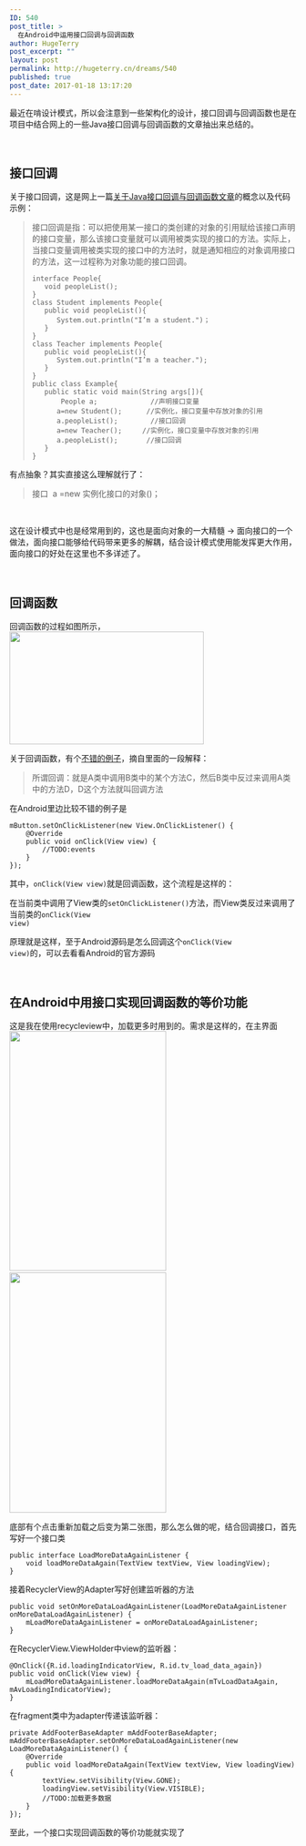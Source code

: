 ```yaml
---
ID: 540
post_title: >
  在Android中运用接口回调与回调函数
author: HugeTerry
post_excerpt: ""
layout: post
permalink: http://hugeterry.cn/dreams/540
published: true
post_date: 2017-01-18 13:17:20
---
```

最近在啃设计模式，所以会注意到一些架构化的设计，接口回调与回调函数也是在项目中结合网上的一些Java接口回调与回调函数的文章抽出来总结的。

&nbsp;
<h2>接口回调</h2>
关于接口回调，这是网上一篇<a href="http://www.blogjava.net/Carter0618/archive/2007/08/19/137936.html">关于Java接口回调与回调函数文章</a>的概念以及代码示例：
<blockquote>接口回调是指：可以把使用某一接口的类创建的对象的引用赋给该接口声明的接口变量，那么该接口变量就可以调用被类实现的接口的方法。实际上，当接口变量调用被类实现的接口中的方法时，就是通知相应的对象调用接口的方法，这一过程称为对象功能的接口回调。
<pre><code>interface People{
   void peopleList();
}
class Student implements People{
   public void peopleList(){
      System.out.println("I’m a student.")；
   }
}
class Teacher implements People{
   public void peopleList(){
      System.out.println("I’m a teacher.");
   }
}
public class Example{
   public static void main(String args[]){
       People a;             //声明接口变量
      a=new Student();      //实例化，接口变量中存放对象的引用
      a.peopleList();        //接口回调
      a=new Teacher();     //实例化，接口变量中存放对象的引用
      a.peopleList();       //接口回调
   }
}</code></pre>
</blockquote>
有点抽象？其实直接这么理解就行了：
<blockquote>接口  a =new 实例化接口的对象()；</blockquote>
&nbsp;

这在设计模式中也是经常用到的，这也是面向对象的一大精髓 -&gt; 面向接口的一个做法，面向接口能够给代码带来更多的解耦，结合设计模式使用能发挥更大作用，面向接口的好处在这里也不多详述了。

&nbsp;
<h2>回调函数</h2>
回调函数的过程如图所示，<img class="size-full alignright" src="http://7xsyv9.com2.z0.glb.qiniucdn.com/callback.JPG" width="341" height="198" />

关于回调函数，有个<a href="http://blog.csdn.net/xiaanming/article/details/17483273">不错的例子</a>，摘自里面的一段解释：
<blockquote>所谓回调：就是A类中调用B类中的某个方法C，然后B类中反过来调用A类中的方法D，D这个方法就叫回调方法</blockquote>
在Android里边比较不错的例子是
<pre><code>mButton.setOnClickListener(new View.OnClickListener() {
    @Override
    public void onClick(View view) {
        //TODO:events
    }
});
</code></pre>
其中，<code>onClick(View view)</code>就是回调函数，这个流程是这样的：

在当前类中调用了View类的<code>setOnClickListener()</code>方法，而View类反过来调用了当前类的<code>onClick(View view)</code>

原理就是这样，至于Android源码是怎么回调这个<code>onClick(View view)</code>的，可以去看看Android的官方源码

&nbsp;
<h2>在Android中用接口实现回调函数的等价功能</h2>
这是我在使用recycleview中，加载更多时用到的。需求是这样的，在主界面<a href="http://www.hugeterry.cn/wp-content/uploads/2017/01/QQ20170118-0.png"><img class="alignnone wp-image-545" src="http://www.hugeterry.cn/wp-content/uploads/2017/01/QQ20170118-0.png" alt="" width="275" height="421" /></a> <a href="http://www.hugeterry.cn/wp-content/uploads/2017/01/QQ20170118-1.png"><img class="alignnone wp-image-546" src="http://www.hugeterry.cn/wp-content/uploads/2017/01/QQ20170118-1.png" alt="" width="275" height="422" /></a>

底部有个点击重新加载之后变为第二张图，那么怎么做的呢，结合回调接口，首先写好一个接口类
<pre><code>public interface LoadMoreDataAgainListener {
    void loadMoreDataAgain(TextView textView, View loadingView);
}</code></pre>
接着RecyclerView的Adapter写好创建监听器的方法
<pre><code>public void setOnMoreDataLoadAgainListener(LoadMoreDataAgainListener onMoreDataLoadAgainListener) {
    mLoadMoreDataAgainListener = onMoreDataLoadAgainListener;
}</code></pre>
在RecyclerView.ViewHolder中view的监听器：
<pre><code>@OnClick({R.id.loadingIndicatorView, R.id.tv_load_data_again})
public void onClick(View view) {
    mLoadMoreDataAgainListener.loadMoreDataAgain(mTvLoadDataAgain, mAvLoadingIndicatorView);
}</code></pre>
在fragment类中为adapter传递该监听器：
<pre><code>private AddFooterBaseAdapter mAddFooterBaseAdapter;
mAddFooterBaseAdapter.setOnMoreDataLoadAgainListener(new LoadMoreDataAgainListener() {
    @Override
    public void loadMoreDataAgain(TextView textView, View loadingView) {
        textView.setVisibility(View.GONE);
        loadingView.setVisibility(View.VISIBLE);
        //TODO:加载更多数据
    }
});</code></pre>
至此，一个接口实现回调函数的等价功能就实现了

&nbsp;